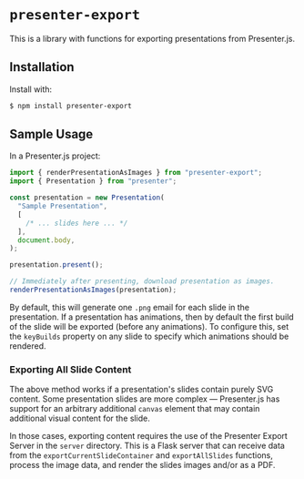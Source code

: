 # `presenter-export`

This is a library with functions for exporting presentations from Presenter.js.

## Installation

Install with:

```bash
$ npm install presenter-export
```

## Sample Usage

In a Presenter.js project:

```typescript
import { renderPresentationAsImages } from "presenter-export";
import { Presentation } from "presenter";

const presentation = new Presentation(
  "Sample Presentation",
  [
    /* ... slides here ... */
  ],
  document.body,
);

presentation.present();

// Immediately after presenting, download presentation as images.
renderPresentationAsImages(presentation);
```

By default, this will generate one `.png` email for each slide in the
presentation. If a presentation has animations, then by default the first build
of the slide will be exported (before any animations). To configure this, set
the `keyBuilds` property on any slide to specify which animations should be
rendered.

### Exporting All Slide Content

The above method works if a presentation's slides contain purely SVG content.
Some presentation slides are more complex — Presenter.js has support for an
arbitrary additional `canvas` element that may contain additional visual
content for the slide.

In those cases, exporting content requires the use of the Presenter Export Server
in the `server` directory. This is a Flask server that can receive data from the
`exportCurrentSlideContainer` and `exportAllSlides` functions, process the image
data, and render the slides images and/or as a PDF.
